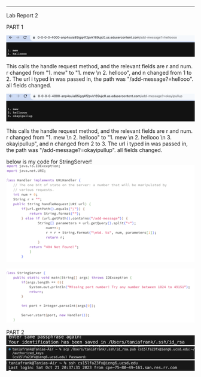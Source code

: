 ______________________________________________________________________________________________________
Lab Report 2

PART 1

![Image](labreport2SC1.png)

This calls the handle request method, and the relevant fields are r and num. r changed from "1. mew" to "1. mew \n 2. hellooo", and n changed from 1 to 2. The url i typed in was passed in, the path was "/add-message?=hellooo". all fields changed. 

![Image](LabReport2SC2.png)

This calls the handle request method, and the relevant fields are r and num. r changed from "1. mew \n 2. hellooo" to "1. mew \n 2. hellooo \n 3. okayipullup", and n changed from 2 to 3. The url i typed in was passed in, the path was "/add-message?=okayipullup". all fields changed. 

below is my code for StringServer!
![Image](LabReport2SC3.png)

![Image](LabReport2SC4.png)

PART 2
![Image](LabReport2SCPrivLogin.png)
![Image](LabReport2SCPublicLogin.png)
![Image](LabReport2SCLogin.png)
